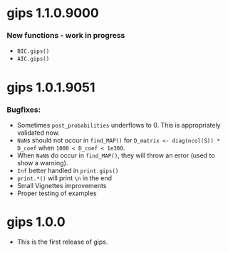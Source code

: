 # gips 1.1.0.9000

### New functions - work in progress

* `BIC.gips()`
* `AIC.gips()`

# gips 1.0.1.9051

### Bugfixes:

* Sometimes `post_probabilities` underflows to 0. This is appropriately validated now.
* `NaN`s should not occur in `find_MAP()` for `D_matrix <- diag(ncol(S)) * D_coef` when `1000 < D_coef < 1e300`.
* When `NaN`s do occur in `find_MAP()`, they will throw an error (used to show a warning).
* `Inf` better handled in `print.gips()`
* `print.*()` will print `\n` in the end
* Small Vignettes improvements
* Proper testing of examples


# gips 1.0.0

* This is the first release of gips.

